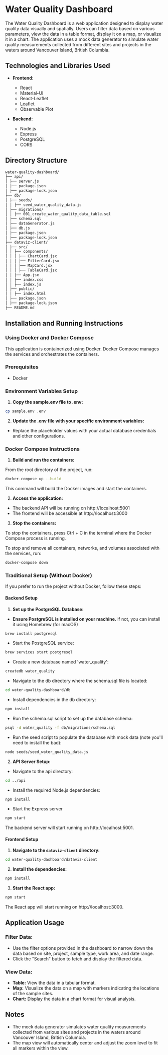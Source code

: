 # Water Quality Dashboard

The Water Quality Dashboard is a web application designed to display water quality data visually and spatially. Users can filter data based on various parameters, view the data in a table format, display it on a map, or visualize it in a chart. The application uses a mock data generator to simulate water quality measurements collected from different sites and projects in the waters around Vancouver Island, British Columbia.

## Technologies and Libraries Used

- **Frontend:**

  - React
  - Material-UI
  - React-Leaflet
  - Leaflet
  - Observable Plot

- **Backend:**
  - Node.js
  - Express
  - PostgreSQL
  - CORS

## Directory Structure

```bash
water-quality-dashboard/
├── api/
│ ├── server.js
│ ├── package.json
│ ├── package-lock.json
├── db/
│ ├── seeds/
│ │ ├── seed_water_quality_data.js
│ ├── migrations/
│ │ ├── 001_create_water_quality_data_table.sql
│ ├── schema.sql
│ ├── dataGenerator.js
│ ├── db.js
│ ├── package.json
│ ├── package-lock.json
├── dataviz-client/
│ ├── src/
│ │ ├── components/
│ │ │ ├── ChartCard.jsx
│ │ │ ├── FilterCard.jsx
│ │ │ ├── MapCard.jsx
│ │ │ ├── TableCard.jsx
│ │ ├── App.jsx
│ │ ├── index.css
│ │ ├── index.js
│ ├── public/
│ │ ├── index.html
│ ├── package.json
│ ├── package-lock.json
├── README.md
```

## Installation and Running Instructions

### Using Docker and Docker Compose

This application is containerized using Docker. Docker Compose manages the services and orchestrates the containers.

### Prerequisites

- Docker

### Environment Variables Setup

1. **Copy the sample.env file to .env:**

```bash
cp sample.env .env
```

2. **Update the .env file with your specific environment variables:**

- Replace the placeholder values with your actual database credentials and other configurations.

### Docker Compose Instructions

1. **Build and run the containers:**

From the root directory of the project, run:

```bash
docker-compose up --build
```

This command will build the Docker images and start the containers.

2. **Access the application:**

- The backend API will be running on http://localhost:5001
- The frontend will be accessible at http://localhost:3000

3. **Stop the containers:**

To stop the containers, press Ctrl + C in the terminal where the Docker Compose process is running.

To stop and remove all containers, networks, and volumes associated with the services, run:

```bash
docker-compose down
```

### Traditional Setup (Without Docker)

If you prefer to run the project without Docker, follow these steps:

#### Backend Setup

1. **Set up the PostgreSQL Database:**

- **Ensure PostgreSQL is installed on your machine.**
  if not, you can install it using Homebrew (for macOS)

```bash
brew install postgresql
```

- Start the PostgreSQL service:

```bash
brew services start postgresql
```

- Create a new database named 'water_quality':

```bash
createdb water_quality
```

- Navigate to the db directory where the schema.sql file is located:

```bash
cd water-quality-dashboard/db
```

- Install dependencies in the db directory:

```bash
npm install
```

- Run the schema.sql script to set up the database schema:

```bash
psql -d water_quality -f db/migrations/schema.sql
```

- Run the seed script to populate the database with mock data (note you'll need to install the bad):

```bash
node seeds/seed_water_quality_data.js
```

2. **API Server Setup:**

- Navigate to the api directory:

```bash
cd ../api
```

- Install the required Node.js dependencies:

```bash
npm install
```

- Start the Express server

```bash
npm start
```

The backend server will start running on http://localhost:5001.

#### Frontend Setup

1. **Navigate to the `dataviz-client` directory:**

```bash
cd water-quality-dashboard/dataviz-client
```

2. **Install the dependencies:**

```bash
npm install
```

3. **Start the React app:**

```bash
npm start
```

The React app will start running on http://localhost:3000.

## Application Usage

### Filter Data:

- Use the filter options provided in the dashboard to narrow down the data based on site, project, sample type, work area, and date range.
- Click the "Search" button to fetch and display the filtered data.

### View Data:

- **Table:** View the data in a tabular format.
- **Map:** Visualize the data on a map with markers indicating the locations of the sample sites.
- **Chart:** Display the data in a chart format for visual analysis.

## Notes

- The mock data generator simulates water quality measurements collected from various sites and projects in the waters around Vancouver Island, British Columbia.
- The map view will automatically center and adjust the zoom level to fit all markers within the view.
